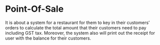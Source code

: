# Point-Of-Sale
It is about a system for a restaurant for them to key in their customers’ orders to calculate the total amount that their customers need to pay including GST tax. Moreover, the system also will print out the receipt for user with the balance for their customers.
